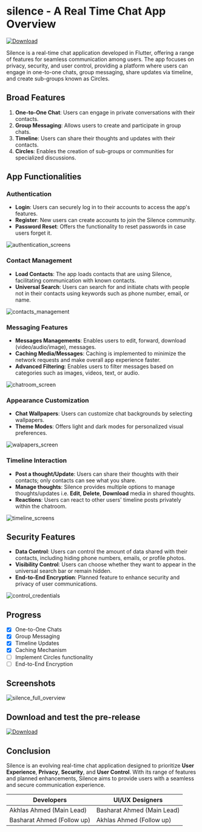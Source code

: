 <!-- Replace the URL with the link to your app -->
# silence - A Real Time Chat App Overview 
[![Download](https://img.shields.io/badge/Download-App-green)](https://github.com/akhlashashmi/silenceApp/releases/tag/test-release)

Silence is a real-time chat application developed in Flutter, offering a range of features for seamless communication among users. The app focuses on privacy, security, and user control, providing a platform where users can engage in one-to-one chats, group messaging, share updates via timeline, and create sub-groups known as Circles.

## Broad Features

1. **One-to-One Chat**: Users can engage in private conversations with their contacts.
2. **Group Messaging**: Allows users to create and participate in group chats.
3. **Timeline**: Users can share their thoughts and updates with their contacts.
4. **Circles**: Enables the creation of sub-groups or communities for specialized discussions.

## App Functionalities

### Authentication
- **Login**: Users can securely log in to their accounts to access the app's features.
- **Register**: New users can create accounts to join the Silence community.
- **Password Reset**: Offers the functionality to reset passwords in case users forget it.

![authentication_screens](screenshots/authentication_screens.jpg)
  
### Contact Management

 - **Load Contacts**: The app loads contacts that are using Silence, facilitating communication with known contacts.
 - **Universal Search**: Users can search for and initiate chats with people not in their contacts using keywords such as phone number, email, or name.

![contacts_management](screenshots/contacts_management.jpg) 

### Messaging Features

- **Messages Managements**: Enables users to edit, forward, download (video/audio/image), messages.
- **Caching Media/Messages**: Caching is implemented to minimize the network requests and make overall app experience faster.
- **Advanced Filtering**: Enables users to filter messages based on categories such as images, videos, text, or audio.

![chatroom_screen](screenshots/chatroom_screen.jpg)

### Appearance Customization

- **Chat Wallpapers**: Users can customize chat backgrounds by selecting wallpapers.
- **Theme Modes**: Offers light and dark modes for personalized visual preferences.

![walpapers_screen](screenshots/walpapers_screen.jpg)

### Timeline Interaction
- **Post a thought/Update**: Users can share their thoughts with their contacts; only contacts can see what you share.
- **Manage thoughts**: Silence provides multiple options to manage thoughts/updates i.e. **Edit**, **Delete**, **Download** media in shared thoughts.
- **Reactions**: Users can react to other users' timeline posts privately within the chatroom.

![timeline_screens](screenshots/timeline_screens.jpg)

## Security Features

- **Data Control**: Users can control the amount of data shared with their contacts, including hiding phone numbers, emails, or profile photos.
- **Visibility Control**: Users can choose whether they want to appear in the universal search bar or remain hidden.
- **End-to-End Encryption**: Planned feature to enhance security and privacy of user communications.

![control_credentials](screenshots/control_credentials.jpg)

## Progress
 - [x] One-to-One Chats
 - [x] Group Messaging
 - [x] Timeline Updates
 - [x] Caching Mechanism
 - [ ] Implement Circles functionality
 - [ ] End-to-End Encryption

## Screenshots
![silence_full_overview](screenshots/silence_full_overview.jpg)

## Download and test the pre-release
[![Download](https://img.shields.io/badge/Download-App-green)](https://github.com/akhlashashmi/silenceApp/releases/tag/test-release)

## Conclusion

Silence is an evolving real-time chat application designed to prioritize **User Experience**, **Privacy**, **Security**, and **User Control**. With its range of features and planned enhancements, Silence aims to provide users with a seamless and secure communication experience.

|Developers | UI/UX Designers | 
|--|--|
| Akhlas Ahmed (Main Lead) | Basharat Ahmed (Main Lead) |
| Basharat Ahmed (Follow up) | Akhlas Ahmed (Follow up) |
